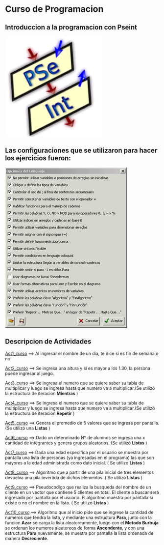 # Curso de Programacion
## Introduccion a la programacion con Pseint
![imagen inicial](/Imagenes/Logo.png)

## Las configuraciones que se utilizaron para hacer los ejercicios fueron:
![imagen inicial](/Imagenes/configuracion_Pseint.png)

## Descripcion de Actividades
[Act1_curso][1] ==> Al ingresar el nombre de un dia, te dice si es fin de semana o no.

[1]: ./Pseint/act1_curso.psc

[Act2_curso][2] ==> Se ingresa una altura y si es mayor a los 1.30, la persona puede ingresar al juego.

[2]: ./Pseint/act2_curso.psc

[Act3_curso][3] ==> Se ingresa el numero que se quiere saber su tabla de multiplicar y luego se ingresa hasta que numero va a multiplicar.(Se utilizó la estructura de iteracion **Mientras** )

[3]: ./Pseint/act3_curso.psc

[Act4_curso][4] ==> Se ingresa el numero que se quiere saber su tabla de multiplicar y luego se ingresa hasta que numero va a multiplicar.(Se utilizó la estructura de iteracion **Repetir** )

[4]: ./Pseint/act4_curso.psc

[Act5_curso][5] ==> Genera el promedio de 5 valores que se ingresa por pantalla. (Se utilizó una **Listas** )

[5]: ./Pseint/act5_curso.psc

[Act6_curso][6] ==> Dado un determinado N° de alumnos se ingresa una x cantidad de integrantes y genera grupos aleatorios. (Se utilizó  **Listas** ) 

[6]: ./Pseint/act6_curso.psc

[Act7_curso][7] ==> Dada una edad especifica por el usuario se muestra por pantalla una lista de personas (ya ingresadas en el programa) las que son mayores a la edad administrada como dato inicial. ( Se utilizo **Listas** )

[7]: ./Pseint/act7_curso.psc

[Act8_curso][8] ==> Algoritmo que a partir de una pila inicial de tres elementos devuelva una pila invertida de dichos elementos. ( Se utilizo **Listas** )

[8]: ./Pseint/act8_curso.psc

[Act9_curso][9] ==> Pseudocodigo que realiza la busqueda del nombre de un cliente en un vector que contiene 5 clientes en total. El cliente a buscar será ingresado por pantalla por el usuario. El algoritmo muestra por pantalla si existe o no el nombre en la lista. ( Se utilizo **Listas** )

[9]: ./Pseint/act9_curso.psc

[Act10_curso][10] ==> Algoritmo que al inicio pide que se ingrese la cantidad de numeros que tendra la lista, y mediante una estructura **Para**, junto con la funcion **Azar** se carga la lista aleatoreamente, luego con el **Metodo Burbuja** se ordenan los numeros aleatoreos de forma **Ascendente**, y con una estructura **Para** nuevamente, se muestra por pantalla la lista ordenada de manera **Decreciente**.

[10]: ./Pseint/act10_curso.psc
